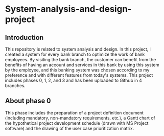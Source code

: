 # System-analysis-and-design-project

## Introduction
This repository is related to system analysis and design. In this project, I created a system for every bank branch to optimize the work of bank employees. By visiting the bank branch, the customer can benefit from the benefits of having an account and services in this bank by using this system by the employee, and this banking system was chosen according to my preference and with different features from today's systems. This project includes phases 0, 1, 2, and 3 and has been uploaded to Github in 4 branches.

## About phase 0
This phase includes the preparation of a project definition document (including mandatory, non-mandatory requirements, etc.), a Gantt chart of the hypothetical project development schedule (drawn with MS Project software) and the drawing of the user case prioritization matrix.
